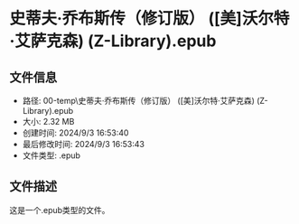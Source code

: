 ﻿# 史蒂夫·乔布斯传（修订版） ([美]沃尔特·艾萨克森) (Z-Library).epub

## 文件信息
- 路径: 00-temp\史蒂夫·乔布斯传（修订版） ([美]沃尔特·艾萨克森) (Z-Library).epub
- 大小: 2.32 MB
- 创建时间: 2024/9/3 16:53:40
- 最后修改时间: 2024/9/3 16:53:43
- 文件类型: .epub

## 文件描述
这是一个.epub类型的文件。

